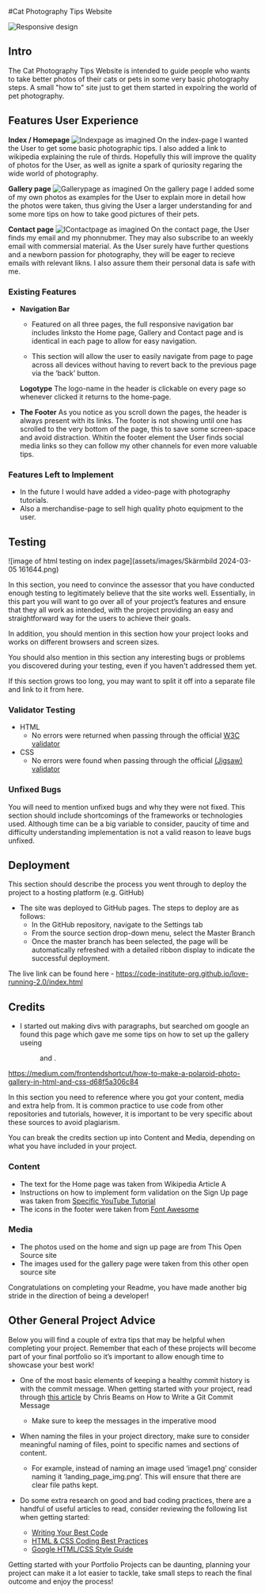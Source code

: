
#Cat Photography Tips Website

![Responsive design](<responsive cat.png>)

## Intro
The Cat Photography Tips Website is intended to guide people who wants to take better photos of their cats or pets in some very basic photography steps. A small "how to" site just to get them started in expolring the world of pet photography.


## Features User Experience
__Index / Homepage__
![Indexpage as imagined](<Indexpage image.png>) 
On the index-page I wanted the User to get some basic photographic tips. I also added a link to wikipedia explaining the rule of thirds. Hopefully this will improve the quality of photos for the User, as well as ignite a spark of quriosity regaring the wide world of photography.

__Gallery page__
![Gallerypage as imagined](<Gallerypage image.png>) 
On the gallery page I added some of my own photos as examples for the User to explain more in detail how the photos were taken, thus giving the User a larger understanding for and some more tips on how to take good pictures of their pets.

__Contact page__
![IContactpage as imagined](<Contactpage image.png>)
On the contact page, the User finds my email and my phonnubmer.
They may also subscribe to an weekly email with commersial material.
As the User surely have further questions and a newborn passion for photography, they will be eager to recieve emails with relevant likns.
I also assure them their personal data is safe with me.



### Existing Features

- __Navigation Bar__

  - Featured on all three pages, the full responsive navigation bar includes linksto the Home page, Gallery and Contact page and is identical in each page to allow for easy navigation.

  - This section will allow the user to easily navigate from page to page across all devices without having to revert back to the previous page via the ‘back’ button. 
  
  __Logotype__
  The logo-name in the header is clickable on every page so whenever clicked it returns to the home-page.

- __The Footer__ 
As you notice as you scroll down the pages, the header is always present with its links.
The footer is not showing until one has scrolled to the very bottom of the page, this to save some screen-space and avoid distraction.
Whitin the footer element the User finds social media links so they can follow my other channels for even more valuable tips.

### Features Left to Implement

- In the future I would have added a video-page with photography tutorials.
- Also a merchandise-page to sell high quality photo equipment to the user. 

## Testing 
![image of html testing on index page](assets/images/Skärmbild 2024-03-05 161644.png)



In this section, you need to convince the assessor that you have conducted enough testing to legitimately believe that the site works well. Essentially, in this part you will want to go over all of your project’s features and ensure that they all work as intended, with the project providing an easy and straightforward way for the users to achieve their goals.

In addition, you should mention in this section how your project looks and works on different browsers and screen sizes.

You should also mention in this section any interesting bugs or problems you discovered during your testing, even if you haven't addressed them yet.

If this section grows too long, you may want to split it off into a separate file and link to it from here.


### Validator Testing 

- HTML
  - No errors were returned when passing through the official [W3C validator](https://validator.w3.org/nu/?doc=https%3A%2F%2Fcode-institute-org.github.io%2Flove-running-2.0%2Findex.html)
- CSS
  - No errors were found when passing through the official [(Jigsaw) validator](https://jigsaw.w3.org/css-validator/validator?uri=https%3A%2F%2Fvalidator.w3.org%2Fnu%2F%3Fdoc%3Dhttps%253A%252F%252Fcode-institute-org.github.io%252Flove-running-2.0%252Findex.html&profile=css3svg&usermedium=all&warning=1&vextwarning=&lang=en#css)

### Unfixed Bugs

You will need to mention unfixed bugs and why they were not fixed. This section should include shortcomings of the frameworks or technologies used. Although time can be a big variable to consider, paucity of time and difficulty understanding implementation is not a valid reason to leave bugs unfixed. 

## Deployment

This section should describe the process you went through to deploy the project to a hosting platform (e.g. GitHub) 

- The site was deployed to GitHub pages. The steps to deploy are as follows: 
  - In the GitHub repository, navigate to the Settings tab 
  - From the source section drop-down menu, select the Master Branch
  - Once the master branch has been selected, the page will be automatically refreshed with a detailed ribbon display to indicate the successful deployment. 

The live link can be found here - https://code-institute-org.github.io/love-running-2.0/index.html 


## Credits 

- I started out making divs with paragraphs, but searched om google an found this page which gave me some tips on how to set up the gallery useing <figure> and <figurecaption>.

https://medium.com/frontendshortcut/how-to-make-a-polaroid-photo-gallery-in-html-and-css-d68f5a306c84


In this section you need to reference where you got your content, media and extra help from. It is common practice to use code from other repositories and tutorials, however, it is important to be very specific about these sources to avoid plagiarism. 

You can break the credits section up into Content and Media, depending on what you have included in your project. 

### Content 

- The text for the Home page was taken from Wikipedia Article A
- Instructions on how to implement form validation on the Sign Up page was taken from [Specific YouTube Tutorial](https://www.youtube.com/)
- The icons in the footer were taken from [Font Awesome](https://fontawesome.com/)

### Media

- The photos used on the home and sign up page are from This Open Source site
- The images used for the gallery page were taken from this other open source site


Congratulations on completing your Readme, you have made another big stride in the direction of being a developer! 

## Other General Project Advice

Below you will find a couple of extra tips that may be helpful when completing your project. Remember that each of these projects will become part of your final portfolio so it’s important to allow enough time to showcase your best work! 

- One of the most basic elements of keeping a healthy commit history is with the commit message. When getting started with your project, read through [this article](https://chris.beams.io/posts/git-commit/) by Chris Beams on How to Write  a Git Commit Message 
  - Make sure to keep the messages in the imperative mood 

- When naming the files in your project directory, make sure to consider meaningful naming of files, point to specific names and sections of content.
  - For example, instead of naming an image used ‘image1.png’ consider naming it ‘landing_page_img.png’. This will ensure that there are clear file paths kept. 

- Do some extra research on good and bad coding practices, there are a handful of useful articles to read, consider reviewing the following list when getting started:
  - [Writing Your Best Code](https://learn.shayhowe.com/html-css/writing-your-best-code/)
  - [HTML & CSS Coding Best Practices](https://medium.com/@inceptiondj.info/html-css-coding-best-practice-fadb9870a00f)
  - [Google HTML/CSS Style Guide](https://google.github.io/styleguide/htmlcssguide.html#General)

Getting started with your Portfolio Projects can be daunting, planning your project can make it a lot easier to tackle, take small steps to reach the final outcome and enjoy the process! 